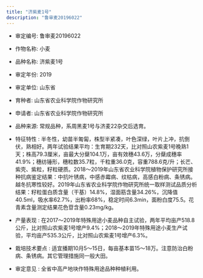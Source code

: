 ```yaml
---
title: "济紫麦1号"
description: "鲁审麦20196022"
---
```

* 审定编号:  鲁审麦20196022

*  作物名称:  小麦

*  品种名称:  济紫麦1号

*  审定年份:  2019

*  审定单位:  山东省

* 育种者:  山东省农业科学院作物研究所

*  申请者:  山东省农业科学院作物研究所

*  品种来源:  常规品种，系周黑麦1号与济麦22杂交后选育。

*  特征特性 : 
半冬性，幼苗半匍匐，株型半紧凑，叶色深绿，叶片上冲，抗倒伏，熟相好。两年试验结果平均：生育期232天，比对照山农紫麦1号晚熟1天；株高79.3厘米，亩最大分蘖104.1万，亩有效穗43.6万，分蘖成穗率41.9%；穗纺锤形，穗粒数35.7粒，千粒重36.0克，容重788.6克/升；长芒、紫壳、紫粒，籽粒硬质。2018～2019年山东省农业科学院植物保护研究所接种抗病鉴定结果：中抗叶锈病，中感赤霉病、纹枯病，高感白粉病、条锈病。越冬抗寒性较好。2019年山东省农业科学院作物研究所统一取样测试品质分析结果：籽粒蛋白质含量（干基）14.8%，湿面筋含量34.26%，沉降值40.5ml，吸水率62.7%，出粉率68%，稳定时间6.3min，面粉白度75.5。花青素含量测定结果花色苷含量0.23mg/kg。
 
*  产量表现 : 
在2017～2019年特殊用途小麦品种自主试验，两年平均亩产518.8公斤，比对照山农紫麦1号增产9.4%；2018～2019年特殊用途小麦生产试验，平均亩产535.3公斤，比对照山农紫麦1号增产6.3%。

*  栽培技术要点 : 
适宜播期10月5～15日，每亩基本苗15～18万。注意防治白粉病、条锈病。其它管理措施同一般大田。

*  审定意见 : 
全省中高产地块作特殊用途品种种植利用。

